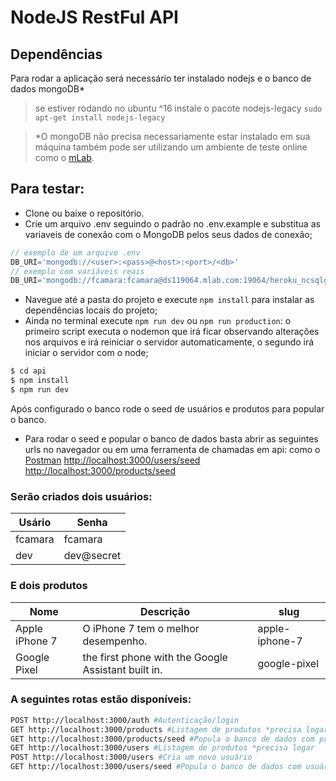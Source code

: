 # NodeJS RestFul API

## Dependências
Para rodar a aplicação será necessário ter instalado nodejs e o banco de dados mongoDB* 
> se estiver rodando no ubuntu ^16 instale o pacote nodejs-legacy `sudo apt-get install nodejs-legacy`

> *O mongoDB não precisa necessariamente estar instalado em sua máquina também pode ser utilizando um ambiente de teste online como o [mLab](https://www.mlab.com/home).

## Para testar:
* Clone ou baixe o repositório.
* Crie um arquivo .env seguindo o padrão no .env.example e substitua as variaveis de conexão com o MongoDB pelos seus dados de conexão;

```javascript
// exemplo de um arquivo .env
DB_URI='mongodb://<user>:<pass>@<host>:<port>/<db>'
// exemplo com variáveis reais
DB_URI='mongodb://fcamara:fcamara@ds119064.mlab.com:19064/heroku_ncsqlgm7'
```

* Navegue até a pasta do projeto e execute `npm install` para instalar as dependências locais do projeto;
* Ainda no terminal execute `npm run dev` ou `npm run production`: o primeiro script executa o nodemon que irá ficar observando alterações nos arquivos e irá reiniciar o servidor automaticamente, o segundo irá iniciar o servidor com o node;
```sh
$ cd api
$ npm install
$ npm run dev
```

Após configurado o banco rode o seed de usuários e produtos para popular o banco.
* Para rodar o seed e popular o banco de dados basta abrir as seguintes urls no navegador ou em uma ferramenta de chamadas em api: como o [Postman](https://www.getpostman.com/)
[http://localhost:3000/users/seed](http://localhost:3000/users/seed)
[http://localhost:3000/products/seed](http://localhost:3000/products/seed)

### Serão criados dois usuários:
| Usário | Senha |
| ------ | ------ |
| fcamara | fcamara |
| dev | dev@secret |

### E dois produtos
| Nome | Descrição | slug |
| ------ | ------ | ------ |
| Apple iPhone 7 | O iPhone 7 tem o melhor desempenho. | apple-iphone-7 |
| Google Pixel | the first phone with the Google Assistant built in. | google-pixel |

### A seguintes rotas estão disponíveis:
```sh
POST http://localhost:3000/auth #Autenticação/login
GET http://localhost:3000/products #Listagem de produtos *precisa logar
GET http://localhost:3000/products/seed #Popula o banco de dados com produtos
GET http://localhost:3000/users #Listagem de produtos *precisa logar
POST http://localhost:3000/users #Cria um novo usuário
GET http://localhost:3000/users/seed #Popula o banco de dados com usuários
```